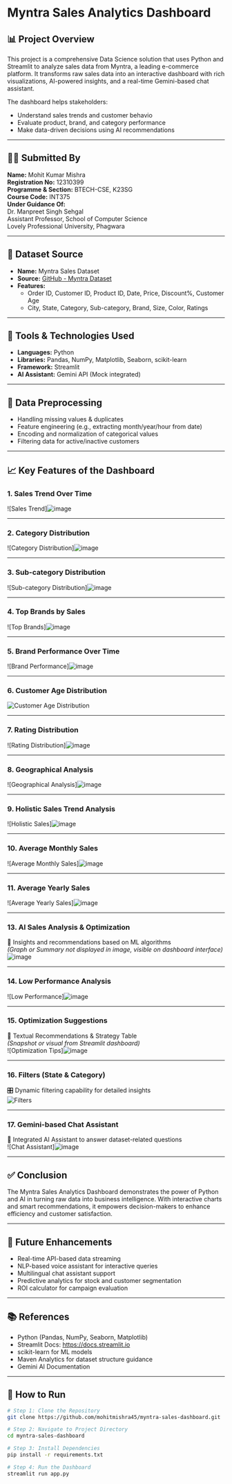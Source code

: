 # Myntra Sales Analytics Dashboard

## 📊 Project Overview
This project is a comprehensive Data Science solution that uses Python and Streamlit to analyze sales data from Myntra, a leading e-commerce platform. It transforms raw sales data into an interactive dashboard with rich visualizations, AI-powered insights, and a real-time Gemini-based chat assistant.

The dashboard helps stakeholders:
- Understand sales trends and customer behavio
- Evaluate product, brand, and category performance
- Make data-driven decisions using AI recommendations

---

## 👨‍💻 Submitted By
**Name:** Mohit Kumar Mishra  
**Registration No:** 12310399  
**Programme & Section:** BTECH-CSE, K23SG  
**Course Code:** INT375  
**Under Guidance Of:**  
Dr. Manpreet Singh Sehgal  
Assistant Professor, School of Computer Science  
Lovely Professional University, Phagwara  

---

## 📁 Dataset Source
- **Name:** Myntra Sales Dataset  
- **Source:** [GitHub - Myntra Dataset](https://github.com/fingertipsDIS/Myntra-Analysis-Power-BI/blob/main/PowerBI%20Dataset%20%26%20Related%20Files/Myntra%20dataset.xlsx)  
- **Features:**  
  - Order ID, Customer ID, Product ID, Date, Price, Discount%, Customer Age  
  - City, State, Category, Sub-category, Brand, Size, Color, Ratings

---

## 🔧 Tools & Technologies Used
- **Languages:** Python  
- **Libraries:** Pandas, NumPy, Matplotlib, Seaborn, scikit-learn  
- **Framework:** Streamlit  
- **AI Assistant:** Gemini API (Mock integrated)  

---

## 🧹 Data Preprocessing
- Handling missing values & duplicates  
- Feature engineering (e.g., extracting month/year/hour from date)  
- Encoding and normalization of categorical values  
- Filtering data for active/inactive customers  

---

## 📈 Key Features of the Dashboard

### 1. Sales Trend Over Time  
![Sales Trend]![image](https://github.com/user-attachments/assets/034e0b01-fc32-4baf-a296-958769d7b39c)


---

### 2. Category Distribution  
![Category Distribution]![image](https://github.com/user-attachments/assets/ec459d2f-c124-49e1-a134-7d78caf0c457)


---

### 3. Sub-category Distribution  
![Sub-category Distribution]![image](https://github.com/user-attachments/assets/e9c6b7bb-f123-47e2-80af-6b894ccf79b7)


---

### 4. Top Brands by Sales  
![Top Brands]![image](https://github.com/user-attachments/assets/ad1d6b86-6b93-47ae-888b-e672b03bcc7f)


---

### 5. Brand Performance Over Time  
![Brand Performance]![image](https://github.com/user-attachments/assets/bcc3adaa-5f57-4a98-9241-bbf43638cbaf)


---

### 6. Customer Age Distribution  
![Customer Age Distribution](images/customer_age_distribution.png)

---

### 7. Rating Distribution  
![Rating Distribution]![image](https://github.com/user-attachments/assets/dadcba9a-d242-46b1-a2cc-7efdf90a0a84)


---

### 8. Geographical Analysis  
![Geographical Analysis]![image](https://github.com/user-attachments/assets/af59d0c2-0eaa-4624-a0f2-14fa0544dc8a)


---

### 9. Holistic Sales Trend Analysis  
![Holistic Sales]![image](https://github.com/user-attachments/assets/2a432757-0fba-417d-9d2e-6adfba41171b)


---
### 10. Average Monthly Sales  
![Average Monthly Sales]![image](https://github.com/user-attachments/assets/e7302394-51d3-48bb-ba13-5330b020d9fe)


---

### 11. Average Yearly Sales  
![Average Yearly Sales]![image](https://github.com/user-attachments/assets/05e0c9ca-279d-41aa-b008-e7b331a27738)


---

### 13. AI Sales Analysis & Optimization  
🤖 Insights and recommendations based on ML algorithms  
_(Graph or Summary not displayed in image, visible on dashboard interface)_
![image](https://github.com/user-attachments/assets/c20edb33-1d09-4333-ac49-4bef78f5a131)

---

### 14. Low Performance Analysis  
![Low Performance]![image](https://github.com/user-attachments/assets/464bfee1-b928-4a4b-a3d2-91214bc3a7bc)


---

### 15. Optimization Suggestions  
📌 Textual Recommendations & Strategy Table  
_(Snapshot or visual from Streamlit dashboard)_  
![Optimization Tips]![image](https://github.com/user-attachments/assets/537dba38-e536-4aca-a8dd-122fece155c5)


---

### 16. Filters (State & Category)
🎛 Dynamic filtering capability for detailed insights  
![Filters](images/filters_section.png)

---

### 17. Gemini-based Chat Assistant  
💬 Integrated AI Assistant to answer dataset-related questions  
![Chat Assistant]![image](https://github.com/user-attachments/assets/2e8cf393-75f0-4f18-8261-c230d7574510)


---

## ✅ Conclusion
The Myntra Sales Analytics Dashboard demonstrates the power of Python and AI in turning raw data into business intelligence. With interactive charts and smart recommendations, it empowers decision-makers to enhance efficiency and customer satisfaction.

---

## 🚀 Future Enhancements
- Real-time API-based data streaming  
- NLP-based voice assistant for interactive queries  
- Multilingual chat assistant support  
- Predictive analytics for stock and customer segmentation  
- ROI calculator for campaign evaluation

---

## 📚 References
- Python (Pandas, NumPy, Seaborn, Matplotlib)  
- Streamlit Docs: https://docs.streamlit.io  
- scikit-learn for ML models  
- Maven Analytics for dataset structure guidance  
- Gemini AI Documentation  

---

## 📌 How to Run

```bash
# Step 1: Clone the Repository
git clone https://github.com/mohitmishra45/myntra-sales-dashboard.git

# Step 2: Navigate to Project Directory
cd myntra-sales-dashboard

# Step 3: Install Dependencies
pip install -r requirements.txt

# Step 4: Run the Dashboard
streamlit run app.py
